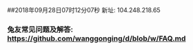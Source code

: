 ##2018年09月28日07时12分07秒 新址: 104.248.218.65
### 兔友常见问题及解答: https://github.com/wanggonging/d/blob/w/FAQ.md
